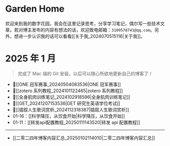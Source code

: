 # Garden Home

欢迎来到我的数字花园，我会在这里记录思考，分享学习笔记，偶尔写一些技术文章。若对博主发布的内容有想法的话，欢迎致电邮箱：`3109578741@qq.com`。另外，想进一步认识我的话可以看看[[关于我_2024070515116|关于我]]。

# 2025 年 1 月

> 完成了 Mac 端的 Git 安装，以后可以随心所欲地更新自己的博客了！

- 📌[[ONE 冠军赛事_20240504083536|ONE 冠军赛事]] 
- 📌[[zotero 系列教程_2024101122465|zotero 系列教程]] 
- 📌[[全身肌肉训练笔记_2024102918596|全身肌肉训练笔记]] 
- 📌[[GET_20241207153536|GET 研究生英语学位考试]] 
- 📌[[插叙人生歌词赏析_2024112318387|插叙人生歌词赏析]] 
- 01-16：[[科学降压，从饮食开始|科学降压，从饮食开始]]
- 01-11：[[转发api配置教程_20250111143520|转发 api 配置教程]]

---

- [[二零二四年博客内容汇总_20250102114010|二零二四年博客内容汇总]]